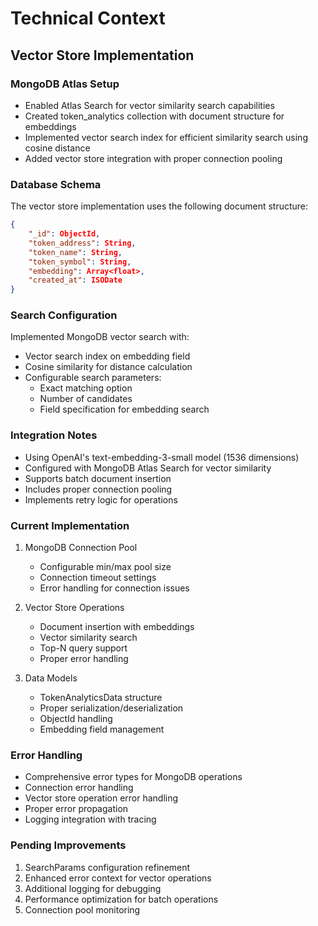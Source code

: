 # Technical Context

## Vector Store Implementation

### MongoDB Atlas Setup

- Enabled Atlas Search for vector similarity search capabilities
- Created token_analytics collection with document structure for embeddings
- Implemented vector search index for efficient similarity search using cosine distance
- Added vector store integration with proper connection pooling

### Database Schema

The vector store implementation uses the following document structure:

```json
{
    "_id": ObjectId,
    "token_address": String,
    "token_name": String,
    "token_symbol": String,
    "embedding": Array<float>,
    "created_at": ISODate
}
```

### Search Configuration

Implemented MongoDB vector search with:

- Vector search index on embedding field
- Cosine similarity for distance calculation
- Configurable search parameters:
  - Exact matching option
  - Number of candidates
  - Field specification for embedding search

### Integration Notes

- Using OpenAI's text-embedding-3-small model (1536 dimensions)
- Configured with MongoDB Atlas Search for vector similarity
- Supports batch document insertion
- Includes proper connection pooling
- Implements retry logic for operations

### Current Implementation

1. MongoDB Connection Pool
   - Configurable min/max pool size
   - Connection timeout settings
   - Error handling for connection issues

2. Vector Store Operations
   - Document insertion with embeddings
   - Vector similarity search
   - Top-N query support
   - Proper error handling

3. Data Models
   - TokenAnalyticsData structure
   - Proper serialization/deserialization
   - ObjectId handling
   - Embedding field management

### Error Handling

- Comprehensive error types for MongoDB operations
- Connection error handling
- Vector store operation error handling
- Proper error propagation
- Logging integration with tracing

### Pending Improvements

1. SearchParams configuration refinement
2. Enhanced error context for vector operations
3. Additional logging for debugging
4. Performance optimization for batch operations
5. Connection pool monitoring
